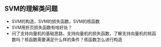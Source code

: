 ## SVM的理解类问题

 * SVM的构造，SVM的损失函数，SVM的核函数
 * SVM用折页损失函数有啥好处？
 * 问了支持向量机的基础思路，支持向量机的损失函数，了解支持向量机的核函数吗？核函数需要满足什么样的条件？核函数怎么进行构造
